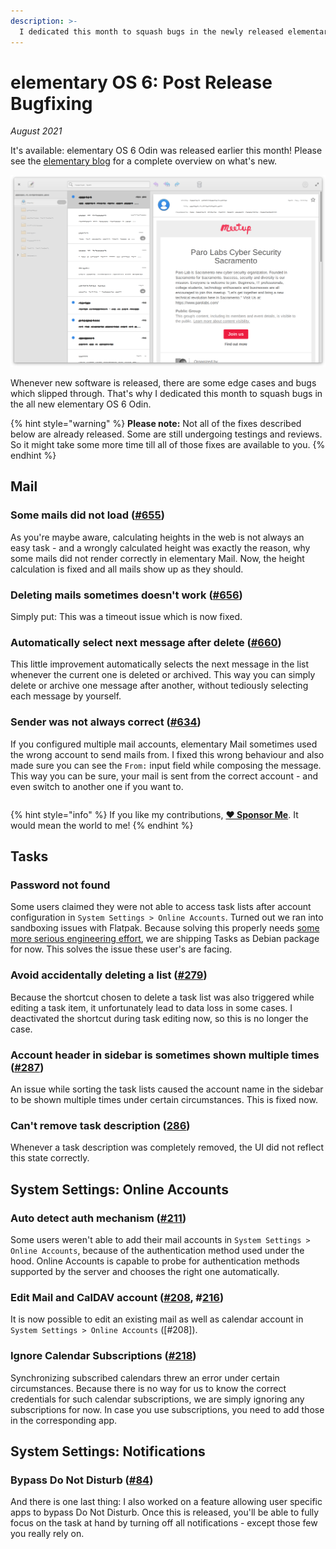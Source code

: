 ```yaml
---
description: >-
  I dedicated this month to squash bugs in the newly released elementary OS 6 Odin.
---
```


# elementary OS 6: Post Release Bugfixing

_August 2021_

It's available: elementary OS 6 Odin was released earlier this month! Please see the [elementary blog](https://blog.elementary.io/elementary-os-6-odin-released/) for a complete overview on what's new.

![elementary OS 6 Odin](../.gitbook/assets/io.elementary.mail.png)

Whenever new software is released, there are some edge cases and bugs which slipped through. That's why I dedicated this month
to squash bugs in the all new elementary OS 6 Odin.

{% hint style="warning" %}
**Please note:** Not all of the fixes described below are already released. Some are still undergoing testings and reviews.
So it might take some more time till all of those fixes are available to you.
{% endhint %}

## Mail

### Some mails did not load  ([#655](https://github.com/elementary/mail/pull/655))

As you're maybe aware, calculating heights in the web is not always an easy task - and a wrongly calculated height was exactly the reason, why some mails did not render correctly in elementary Mail. Now, the height calculation is fixed and all mails show up as they should.

### Deleting mails sometimes doesn't work ([#656](https://github.com/elementary/mail/pull/656))

Simply put: This was a timeout issue which is now fixed.

### Automatically select next message after delete ([#660](https://github.com/elementary/mail/pull/660))

This little improvement automatically selects the next message in the list whenever the current one is deleted or archived. This way you can simply delete or archive one message after another, without tediously selecting each message by yourself.

### Sender was not always correct ([#634](https://github.com/elementary/mail/pull/634))

If you configured multiple mail accounts, elementary Mail sometimes used the wrong account to send mails from. I fixed this wrong behaviour and also made sure
you can see the `From:` input field while composing the message. This way you can be sure, your mail is sent from the correct account - and even switch to another
one if you want to.

|  |  |
| :--- | :--- |

{% hint style="info" %}
If you like my contributions, [**❤️ Sponsor Me**](https://github.com/sponsors/marbetschar). It would mean the world to me!
{% endhint %}

## Tasks

### Password not found

Some users claimed they were not able to access task lists after account configuration in `System Settings > Online Accounts`. Turned out
we ran into sandboxing issues with Flatpak. Because solving this properly needs [some more serious engineering effort](https://github.com/elementary/switchboard-plug-onlineaccounts/issues/209), we are shipping Tasks as Debian package for now. This solves the issue these user's are facing.

###  Avoid accidentally deleting a list ([#279](https://github.com/elementary/tasks/pull/279))

Because the shortcut chosen to delete a task list was also triggered while editing a task item, it unfortunately lead to data loss in some cases. I deactivated the shortcut during task editing now, so this is no longer the case.

### Account header in sidebar is sometimes shown multiple times ([#287](https://github.com/elementary/tasks/pull/287))

An issue while sorting the task lists caused the account name in the sidebar to be shown multiple times under certain circumstances. This is fixed now.

### Can't remove task description ([286](https://github.com/elementary/tasks/pull/286))

Whenever a task description was completely removed, the UI did not reflect this state correctly.

## System Settings: Online Accounts

### Auto detect auth mechanism ([#211](https://github.com/elementary/switchboard-plug-onlineaccounts/pull/211))

Some users weren't able to add their mail accounts in `System Settings > Online Accounts`, because of the authentication method used under the hood.
Online Accounts is capable to probe for authentication methods supported by the server and chooses the right one automatically.

### Edit Mail and CalDAV account ([#208](https://github.com/elementary/switchboard-plug-onlineaccounts/pull/208), #[216](https://github.com/elementary/switchboard-plug-onlineaccounts/pull/216))

It is now possible to edit an existing mail as well as calendar account in `System Settings > Online Accounts` ([#208]).

### Ignore Calendar Subscriptions ([#218](https://github.com/elementary/switchboard-plug-onlineaccounts/pull/218))

Synchronizing subscribed calendars threw an error under certain circumstances. Because there is no way for us to know the correct credentials for such calendar subscriptions, we are simply ignoring any subscriptions for now. In case you use subscriptions, you need to add those in the corresponding app.

## System Settings: Notifications

### Bypass Do Not Disturb ([#84](https://github.com/elementary/switchboard-plug-notifications/pull/84))

And there is one last thing: I also worked on a feature allowing user specific apps to bypass Do Not Disturb. Once this is released, you'll be able to fully focus on the task at hand by turning off all notifications - except those few you really rely on.